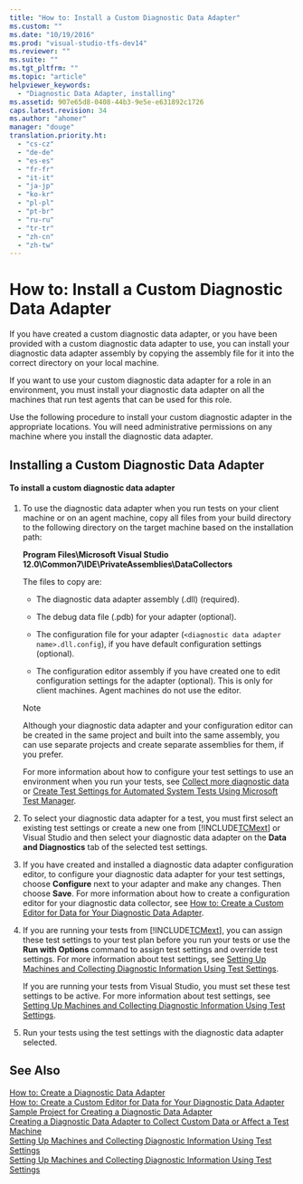 ```yaml
---
title: "How to: Install a Custom Diagnostic Data Adapter"
ms.custom: ""
ms.date: "10/19/2016"
ms.prod: "visual-studio-tfs-dev14"
ms.reviewer: ""
ms.suite: ""
ms.tgt_pltfrm: ""
ms.topic: "article"
helpviewer_keywords: 
  - "Diagnostic Data Adapter, installing"
ms.assetid: 907e65d8-0408-44b3-9e5e-e631892c1726
caps.latest.revision: 34
ms.author: "ahomer"
manager: "douge"
translation.priority.ht: 
  - "cs-cz"
  - "de-de"
  - "es-es"
  - "fr-fr"
  - "it-it"
  - "ja-jp"
  - "ko-kr"
  - "pl-pl"
  - "pt-br"
  - "ru-ru"
  - "tr-tr"
  - "zh-cn"
  - "zh-tw"
---
```

# How to: Install a Custom Diagnostic Data Adapter
If you have created a custom diagnostic data adapter, or you have been provided with a custom diagnostic data adapter to use, you can install your diagnostic data adapter assembly by copying the assembly file for it into the correct directory on your local machine.  
  
 If you want to use your custom diagnostic data adapter for a role in an environment, you must install your diagnostic data adapter on all the machines that run test agents that can be used for this role.  
  
 Use the following procedure to install your custom diagnostic adapter in the appropriate locations. You will need administrative permissions on any machine where you install the diagnostic data adapter.  
  
## Installing a Custom Diagnostic Data Adapter  
  
#### To install a custom diagnostic data adapter  
  
1.  To use the diagnostic data adapter when you run tests on your client machine or on an agent machine, copy all files from your build directory to the following directory on the target machine based on the installation path:  
  
     **Program Files\Microsoft Visual Studio 12.0\Common7\IDE\PrivateAssemblies\DataCollectors**  
  
     The files to copy are:  
  
    -   The diagnostic data adapter assembly (.dll) (required).  
  
    -   The debug data file (.pdb) for your adapter (optional).  
  
    -   The configuration file for your adapter (`<diagnostic data adapter name>.dll.config`), if you have default configuration settings (optional).  
  
    -   The configuration editor assembly if you have created one to edit configuration settings for the adapter (optional). This is only for client machines. Agent machines do not use the editor.  
  
    > [!NOTE]
    >  Although your diagnostic data adapter and your configuration editor can be created in the same project and built into the same assembly, you can use separate projects and create separate assemblies for them, if you prefer.  
  
     For more information about how to configure your test settings to use an environment when you run your tests, see [Collect more diagnostic data](../test/collect-more-diagnostic-data-in-manual-tests.md) or [Create Test Settings for Automated System Tests Using Microsoft Test Manager](../test_notintoc/create-test-settings-for-automated-system-tests-using-microsoft-test-manager.md).  
  
2.  To select your diagnostic data adapter for a test, you must first select an existing test settings or create a new one from [!INCLUDE[TCMext](../code-quality/includes/tcmext_md.md)] or Visual Studio and then select your diagnostic data adapter on the **Data and Diagnostics** tab of the selected test settings.  
  
3.  If you have created and installed a diagnostic data adapter configuration editor, to configure your diagnostic data adapter for your test settings, choose **Configure** next to your adapter and make any changes. Then choose **Save**. For more information about how to create a configuration editor for your diagnostic data collector, see [How to: Create a Custom Editor for Data for Your Diagnostic Data Adapter](../test/how-to--create-a-custom-editor-for-data-for-your-diagnostic-data-adapter.md).  
  
4.  If you are running your tests from [!INCLUDE[TCMext](../code-quality/includes/tcmext_md.md)], you can assign these test settings to your test plan before you run your tests or use the **Run with Options** command to assign test settings and override test settings. For more information about test settings, see [Setting Up Machines and Collecting Diagnostic Information Using Test Settings](../test/setting-up-machines-and-collecting-diagnostic-information-using-test-settings.md).  
  
     If you are running your tests from Visual Studio, you must set these test settings to be active. For more information about test settings, see [Setting Up Machines and Collecting Diagnostic Information Using Test Settings](../test/setting-up-machines-and-collecting-diagnostic-information-using-test-settings.md).  
  
5.  Run your tests using the test settings with the diagnostic data adapter selected.  
  
## See Also  
 [How to: Create a Diagnostic Data Adapter](../test/how-to--create-a-diagnostic-data-adapter.md)   
 [How to: Create a Custom Editor for Data for Your Diagnostic Data Adapter](../test/how-to--create-a-custom-editor-for-data-for-your-diagnostic-data-adapter.md)   
 [Sample Project for Creating a Diagnostic Data Adapter](../test/sample-project-for-creating-a-diagnostic-data-adapter.md)   
 [Creating a Diagnostic Data Adapter to Collect Custom Data or Affect a Test Machine](../test/b0b53fae-7007-4ad9-a604-21685937622f.md)   
 [Setting Up Machines and Collecting Diagnostic Information Using Test Settings](../test/setting-up-machines-and-collecting-diagnostic-information-using-test-settings.md)   
 [Setting Up Machines and Collecting Diagnostic Information Using Test Settings](../test/setting-up-machines-and-collecting-diagnostic-information-using-test-settings.md)